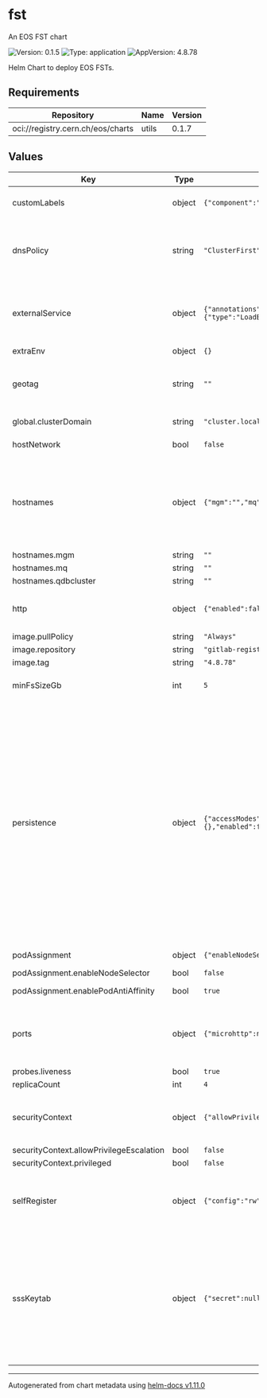 # fst

An EOS FST chart

![Version: 0.1.5](https://img.shields.io/badge/Version-0.1.5-informational?style=flat-square) ![Type: application](https://img.shields.io/badge/Type-application-informational?style=flat-square) ![AppVersion: 4.8.78](https://img.shields.io/badge/AppVersion-4.8.78-informational?style=flat-square)

Helm Chart to deploy EOS FSTs.

## Requirements

| Repository | Name | Version |
|------------|------|---------|
| oci://registry.cern.ch/eos/charts | utils | 0.1.7 |

## Values

| Key | Type | Default | Description |
|-----|------|---------|-------------|
| customLabels | object | `{"component":"eos-fst","service":"eos"}` | Custom labels to identify eos fst pods.    They are used by node selection, if enabled (see above).   Label nodes accordingly to avoid scheduling problems.  |
| dnsPolicy | string | `"ClusterFirst"` | dnsPolicy regulates how the pod resolves hostnames with DNS servers.    In case hostNetwork is set to true, dnsPolicy must be ClusterFirstWithHostNet    Documentation: https://kubernetes.io/docs/concepts/services-networking/dns-pod-service/    Available options: Default, ClusterFirst, ClusterFirstWithHostNet, None    Default: ClusterFirst |
| externalService | object | `{"annotations":null,"enabled":false,"loadBalancerIPs":[],"template":{"type":"LoadBalancer"}}` | External services for FSTs, so each one can be individually reached from outside the cluster (requires a LBaaS).    They will be created based on the template if enabled is 'true'. Probably only makes sense for LoadBalancer-type services.    If you want to specify the LB IP addresses of each service, fill the loadBalancerIPs list (must be the same length as the FST replicaCount). |
| extraEnv | object | `{}` |  |
| geotag | string | `""` | EOS GeoTag    Tag storage node with their geographical location   Docs: https://eos-docs.web.cern.ch/configuration/geotags.html    Defaults to "docker::k8s"   GeoTag can be overriden with:    - .Values.geotag    - Global .Values.global.hostname.eos.geotag in a parent chart.    Global takes precedence over local values. |
| global.clusterDomain | string | `"cluster.local"` | Set this to the domain name of your cluster if it does not use the kubernetes default. |
| hostNetwork | bool | `false` | Network configuration.    hostNetwork allows the pod to use the host network namespace.     Available options: true, false     Default: false |
| hostnames | object | `{"mgm":"","mq":"","qdbcluster":""}` | Short hostnames of the components to be reached from the fst.    The corresponding FQDNs are generated appending the namespace and '.svc.{{ .Values.global.clusterDomain }}'.    These values depend on the Helm release name given to each component.    Leave them blank to let Helm infer the names automatically according to .Release.Name    Values can be overriden with:      - .Values.hostnames.{mgm, mq, qdbcluster}      - Global .Values.global.hostnames.{mgm, mq, qdbcluster} in a parent chart.     Global takes precedence over local values. |
| hostnames.mgm | string | `""` | Hostname of the mgm. |
| hostnames.mq | string | `""` | Hostname of the mq (aka, broker) |
| hostnames.qdbcluster | string | `""` | Hostname of the quarkdb cluster. |
| http | object | `{"enabled":false}` | HTTP access configuration.    At the moment, this in only compatible with the container images produced in the EOS CI.   Proper configuration will be implemented in the future if needed.    Default: false  |
| image.pullPolicy | string | `"Always"` | FST image pullPolicy |
| image.repository | string | `"gitlab-registry.cern.ch/dss/eos/eos-all"` | image repository for fst image |
| image.tag | string | `"4.8.78"` | FST image tag |
| minFsSizeGb | int | `5` | EOS minimum size of filesystem on FST to allow writes    See EOS_FS_FULL_SIZE_IN_GB in    https://gitlab.cern.ch/dss/eos/-/blob/master/fst/storage/Storage.cc |
| persistence | object | `{"accessModes":["ReadWriteOnce"],"annotations":{},"enabled":false,"size":"1Ti","storageClass":""}` | Manage persistence of data stored by FSTs, namely the actual bytes of files stored in EOS.     If persistence is not enabled, data stored in FSTs will not survive the restart of pods.    It is recommended to configure persistence according to the hosting infrastructure.     The persistency can be configured by setting the `enabled` flag:     - false:       No persistence provided. Data is stored in emptyDir volumes.     - true:       Persistence provided by mounting a PersistentVolume via a claim. Requires either:       - a dynamic provisioner (for example, on Openstack, Cinder CSI or Manila CSI), or       - statically provisioned PersistentVolumes pre-created by an administrator      Note that each FST requires its own separate and independent storage location.     When using a shared filesystem as persistent backend, each PV must live in a separate directory.     This is handed automatically in the case of a dynamic provisioner,     and must be configured manually (by use of 'path' and 'claimRef') in the case of static PVs.       Docs: https://kubernetes.io/docs/concepts/storage/persistent-volumes/      Additional parameters:     - storageClass: If set to "-", disable dynamic provisioning.                     If undefined or null, the default provisioner is chosen.     - accessModes: How to access the pvc (ReadWriteOnce, ReadOnlyMany, ReadWriteMany)     - size: Size of the pvs (example, 10Gi)     - annotations: Custom annotations on the pvc, in key:value format  The persistence type can be overriden via .Values.global.persistence.enabled.  |
| podAssignment | object | `{"enableNodeSelector":false,"enablePodAntiAffinity":true}` | Assign fst pods to a node with a specific label    and distribute them on different nodes to avoid single points of failure.  |
| podAssignment.enableNodeSelector | bool | `false` | If true, requires a node labeled as per customLabels. |
| podAssignment.enablePodAntiAffinity | bool | `true` | If true, shard the stateful set on as many nodes as possible.    Highly recommended for production scenarios. |
| ports | object | `{"microhttp":null,"xrootd_fst":null,"xrootd_https":null}` | Service port declaration for fst.    These are the ports exposed by the Kubernetes service.    Defaults:     - xrootd_fst:   1095     - microhttp:    8001     - xrootd_https: 8443   Values can be overridden with:   - .Values.ports.{xrtood_fst, microhttp, xrootd_https} below   - Global .Values.global.ports.<service_name> in a parent chart.     Global takes precedence over local values. |
| probes.liveness | bool | `true` |  |
| replicaCount | int | `4` |  |
| securityContext | object | `{"allowPrivilegeEscalation":false,"privileged":false}` | Security context.    Define the security context for all containers (including initContainers) of the fst pod.   Docs at https://kubernetes.io/docs/tasks/configure-pod-container/security-context/    Default:     - privileged: false     - allowPrivilegeEscalation: false |
| securityContext.allowPrivilegeEscalation | bool | `false` | If true, a process can gain more privileges than its parent process. |
| securityContext.privileged | bool | `false` | If true, the container will run in privileged mode. |
| selfRegister | object | `{"config":"rw","enable":true,"groupmod":24,"groupsize":0,"space":"default"}` | Self-registration of the FST filesystem in EOS    When enabled, the FST will register the available filesystem upon booting.    It is possible to configure:     - the eos space where the file system should be added,     - how many filesystems can end up in one scheduling group,     - the maximum number of groups in the space,     - the configuration of the filesystem (rw|wo|ro|drain|draindead|off|empty).   Note:     - <groupsize>=0 means that no groups are built within a space. Must be an integer <=1024.     - <groupmod>=24 comes as default per eos internals. Must be an integer <=256. |
| sssKeytab | object | `{"secret":null}` | SSS keytab (needed to authenticate against other EOS components).    The name of the kubernetes secret containing the eos keytab to use.   Can be helpful when deploying fst in standalone mode using a custom keytab.    Warning: This chart does not automatically create any secret.     The secret storing they key should be pre-created and its name passed here.     Docs to create secrets: https://kubernetes.io/docs/tasks/configmap-secret/managing-secret-using-kubectl/    When creating the secret, the key in the data fragment must be 'eos.keytab':     ~# kubectl create secret generic test-keytab --from-file=eos.keytab     secret/test-keytab created     ~# kubectl describe secret test-keytab     [...]     Data     ====     eos.keytab:  138 bytes    Default: eos-sss-keytab     Can be overriden by .Values.global.sssKeytab.secret |

----------------------------------------------
Autogenerated from chart metadata using [helm-docs v1.11.0](https://github.com/norwoodj/helm-docs/releases/v1.11.0)

